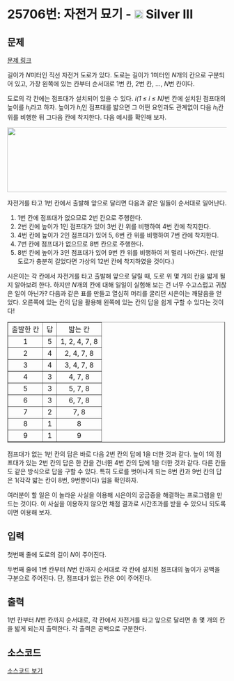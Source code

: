 # 25706번: 자전거 묘기 - <img src="https://static.solved.ac/tier_small/8.svg" style="height:20px" /> Silver III

<!-- performance -->

<!-- 문제 제출 후 깃허브에 푸시를 했을 때 제출한 코드의 성능이 입력될 공간입니다.-->

<!-- end -->

## 문제

[문제 링크](https://boj.kr/25706)


<p>길이가 <em>N</em>미터인 직선 자전거 도로가 있다. 도로는 길이가 1미터인 <em>N</em>개의 칸으로 구분되어 있고, 가장 왼쪽에 있는 칸부터 순서대로 1번 칸, 2번 칸, …, <em>N</em>번 칸이다.</p>

<p>도로의 각 칸에는 점프대가 설치되어 있을 수 있다. <em>i(1 ≤ i ≤ N)</em>번 칸에 설치된 점프대의 높이를 <em>h<sub>i</sub></em>라고 하자. 높이가 <em>h<sub>i</sub></em>인 점프대를 밟으면 그 어떤 요인과도 관계없이 다음 <em>h<sub>i</sub></em>칸 위를 비행한 뒤 그다음 칸에 착지한다. 다음 예시를 확인해 보자.</p>

<p style="text-align: center;"><img alt="" src="https://upload.acmicpc.net/0dce84cd-42a2-47f2-9052-404dc651145a/-/preview/" style="height: 149px; width: 640px;"></p>

<p>자전거를 타고 1번 칸에서 출발해 앞으로 달리면 다음과 같은 일들이 순서대로 일어난다.</p>

<ol>
<li>1번 칸에 점프대가 없으므로 2번 칸으로 주행한다.</li>
<li>2번 칸에 높이가 1인 점프대가 있어 3번 칸 위를 비행하여 4번 칸에 착지한다.</li>
<li>4번 칸에 높이가 2인 점프대가 있어 5, 6번 칸 위를 비행하여 7번 칸에 착지한다.</li>
<li>7번 칸에 점프대가 없으므로 8번 칸으로 주행한다.</li>
<li>8번 칸에 높이가 3인 점프대가 있어 9번 칸 위를 비행하여 저 멀리 나아간다. (만일 도로가 충분히 길었다면 가상의 12번 칸에 착지하였을 것이다.)</li>
</ol>

<p>시은이는 각 칸에서 자전거를 타고 출발해 앞으로 달릴 때, 도로 위 몇 개의 칸을 밟게 될지 알아보려 한다. 하지만 <em>N</em>개의 칸에 대해 일일이&nbsp;실험해 보는 건 너무 수고스럽고 귀찮은 일이 아닌가? 다음과 같은 표를 만들고 열심히 머리를 굴리던 시은이는 깨달음을 얻었다. 오른쪽에 있는 칸의 답을 활용해 왼쪽에 있는 칸의 답을 쉽게 구할 수 있다는 것이다!</p>

<table align="center" border="1" cellpadding="1" cellspacing="1" class="table table-bordered" style="width: 500px;">
<tbody>
<tr>
<td style="text-align: center;">출발한 칸</td>
<td style="text-align: center;">답</td>
<td style="text-align: center;">밟는 칸</td>
</tr>
<tr>
<td style="text-align: center;">1</td>
<td style="text-align: center;">5</td>
<td style="text-align: center;">1, 2, 4, 7, 8</td>
</tr>
<tr>
<td style="text-align: center;">2</td>
<td style="text-align: center;">4</td>
<td style="text-align: center;">2, 4, 7, 8</td>
</tr>
<tr>
<td style="text-align: center;">3</td>
<td style="text-align: center;">4</td>
<td style="text-align: center;">3, 4, 7, 8</td>
</tr>
<tr>
<td style="text-align: center;">4</td>
<td style="text-align: center;">3</td>
<td style="text-align: center;">4, 7, 8</td>
</tr>
<tr>
<td style="text-align: center;">5</td>
<td style="text-align: center;">3</td>
<td style="text-align: center;">5, 7, 8</td>
</tr>
<tr>
<td style="text-align: center;">6</td>
<td style="text-align: center;">3</td>
<td style="text-align: center;">6, 7, 8</td>
</tr>
<tr>
<td style="text-align: center;">7</td>
<td style="text-align: center;">2</td>
<td style="text-align: center;">7, 8</td>
</tr>
<tr>
<td style="text-align: center;">8</td>
<td style="text-align: center;">1</td>
<td style="text-align: center;">8</td>
</tr>
<tr>
<td style="text-align: center;">9</td>
<td style="text-align: center;">1</td>
<td style="text-align: center;">9</td>
</tr>
</tbody>
</table>

<p>점프대가 없는 1번 칸의 답은 바로 다음 2번 칸의 답에 1을 더한 것과 같다. 높이 1의 점프대가 있는 2번 칸의 답은 한 칸을 건너뛴 4번 칸의 답에 1을 더한 것과 같다. 다른 칸들도 같은 방식으로 답을 구할 수 있다. 특히 도로를 벗어나게 되는 8번 칸과 9번 칸의 답은 1(각각 밟는 칸이 8번, 9번뿐이다) 임을 확인하자.</p>

<p>여러분이 할 일은 이 놀라운 사실을 이용해 시은이의 궁금증을 해결하는 프로그램을 만드는 것이다. 이 사실을 이용하지 않으면 채점 결과로 시간초과를 받을 수 있으니 되도록이면 이용해 보자.</p>



## 입력


<p>첫번째 줄에 도로의 길이 <em>N</em>이 주어진다.</p>

<p>두번째 줄에 1번 칸부터 <em>N</em>번 칸까지 순서대로 각 칸에 설치된 점프대의 높이가 공백을 구분으로 주어진다. 단, 점프대가 없는 칸은 0이 주어진다.</p>



## 출력


<p>1번 칸부터 <em>N</em>번 칸까지 순서대로, 각 칸에서 자전거를 타고 앞으로 달리면 총 몇 개의 칸을 밟게 되는지 출력한다. 각 출력은 공백으로 구분한다.</p>



## 소스코드

[소스코드 보기](자전거%20묘기.cpp)